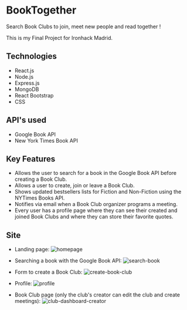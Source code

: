 # BookTogether

Search Book Clubs to join, meet new people and read together !

This is my Final Project for Ironhack Madrid.

## Technologies

- React.js
- Node.js
- Express.js
- MongoDB
- React Bootstrap
- CSS

## API's used

- Google Book API
- New York Times Book API

## Key Features

- Allows the user to search for a book in the Google Book API before creating a Book Club.
- Allows a user to create, join or leave a Book Club.
- Shows updated bestsellers lists for Fiction and Non-Fiction using the NYTimes Books API.
- Notifies via email when a Book Club organizer programs a meeting.
- Every user has a profile page where they can see their created and joined Book Clubs and where they can store their favorite quotes.

## Site

- Landing page:
![homepage](https://user-images.githubusercontent.com/75569696/111156175-b9dfb800-8595-11eb-9dca-736b60dee7ac.png)

- Searching a book with the Google Book API:
![search-book](https://user-images.githubusercontent.com/75569696/111156795-720d6080-8596-11eb-97a1-3667d4ef0810.png)

- Form to create a Book Club:
![create-book-club](https://user-images.githubusercontent.com/75569696/111156814-75085100-8596-11eb-8f6d-196a097098cc.png)

- Profile:
![profile](https://user-images.githubusercontent.com/75569696/111160898-d6caba00-859a-11eb-9549-08fd846b6594.png)

- Book Club page (only the club's creator can edit the club and create meetings):
![club-dashboard-creator](https://user-images.githubusercontent.com/75569696/111161273-417bf580-859b-11eb-86b6-6cff5d59b199.png)
